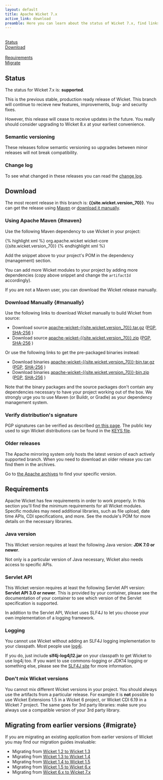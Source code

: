 ```yaml
---
layout: default
title: Apache Wicket 7.x
active_link: download
preamble: Here you can learn about the status of Wicket 7.x, find links to download it, learn how to configure your Maven POM to use Wicket, find the minimal requirements, and migrate your existing application to this Wicket version.
---
```


<div class="button-bar">
	<a class="button" href="#status"><i class="fa fa-info-circle"></i><br>Status</a>
	<a class="button" href="#download"><i class="fa fa-download"></i><br>Download</a>
</div>
<div class="button-bar">
	<a class="button" href="#requirements"><i class="fa fa-exclamation-triangle"></i><br>Requirements</a>
	<a class="button" href="#migrate"><i class="fa fa-history"></i><br>Migrate</a>
</div>

## Status

The status for Wicket 7.x is: **supported**.

This is the previous stable, production ready release of Wicket. This
branch will continue to recieve new features, improvements, bug- and
security fixes.

<i class="fa fa-info-circle"></i>
However, this release will cease to receive updates in the future. You
really should consider upgrading to Wicket 8.x at your earliest
convenience.

### Semantic versioning

These releases follow semantic versioning so upgrades between minor
releases will not break compatibility.

### Change log

To see what changed in these releases you can read the
[change log](https://www.apache.org/dist/wicket/{{site.wicket.version_70}}/CHANGELOG-7.x).

## Download

The most recent release in this branch is: **{{site.wicket.version_70}}**. 
You can get the release using [Maven](#maven) or [download it manually](#manually).

### Using Apache Maven {#maven}

Use the following Maven dependency to use Wicket in your project:

{% highlight xml %}
<dependency>
    <groupId>org.apache.wicket</groupId>
    <artifactId>wicket-core</artifactId>
    <version>{{site.wicket.version_70}}</version>
</dependency>
{% endhighlight xml %}

Add the snippet above to your project's POM in the dependency
(management) section.

You can add more Wicket modules to your project by adding more
dependencies (copy above snippet and change the `artifactId`
accordingly).

If you are not a Maven user, you can download the Wicket release manually.

### Download Manually {#manually}

Use the following links to download Wicket manually to build Wicket
from source:

- Download source [apache-wicket-{{site.wicket.version_70}}.tar.gz](https://www.apache.org/dist/wicket/{{site.wicket.version_70}}/apache-wicket-{{site.wicket.version_70}}.tar.gz)
([PGP](https://www.apache.org/dist/wicket/{{site.wicket.version_70}}/apache-wicket-{{site.wicket.version_70}}.tar.gz.asc),
[SHA-256](https://www.apache.org/dist/wicket/{{site.wicket.version_70}}/apache-wicket-{{site.wicket.version_70}}.tar.gz.sha256)
)
- Download source [apache-wicket-{{site.wicket.version_70}}.zip](https://www.apache.org/dist/wicket/{{site.wicket.version_70}}/apache-wicket-{{site.wicket.version_70}}.zip)
([PGP](https://www.apache.org/dist/wicket/{{site.wicket.version_70}}/apache-wicket-{{site.wicket.version_70}}.zip.asc),
[SHA-256](https://www.apache.org/dist/wicket/{{site.wicket.version_70}}/apache-wicket-{{site.wicket.version_70}}.zip.sha256)
)

Or use the following links to get the pre-packaged binaries instead:

- Download binaries [apache-wicket-{{site.wicket.version_70}}-bin.tar.gz](https://www.apache.org/dist/wicket/{{site.wicket.version_70}}/binaries/apache-wicket-{{site.wicket.version_70}}-bin.tar.gz)
([PGP](https://www.apache.org/dist/wicket/{{site.wicket.version_70}}/binaries/apache-wicket-{{site.wicket.version_70}}-bin.tar.gz.asc),
[SHA-256](https://www.apache.org/dist/wicket/{{site.wicket.version_70}}/binaries/apache-wicket-{{site.wicket.version_70}}-bin.tar.gz.sha256)
)
- Download binaries [apache-wicket-{{site.wicket.version_70}}-bin.zip](https://www.apache.org/dist/wicket/{{site.wicket.version_70}}/binaries/apache-wicket-{{site.wicket.version_70}}-bin.zip)
([PGP](https://www.apache.org/dist/wicket/{{site.wicket.version_70}}/binaries/apache-wicket-{{site.wicket.version_70}}-bin.zip.asc),
[SHA-256](https://www.apache.org/dist/wicket/{{site.wicket.version_70}}/binaries/apache-wicket-{{site.wicket.version_70}}-bin.zip.sha256)
)

Note that the binary packages and the source packages don't contain any
dependencies necessary to have your project working out of the box. We
strongly urge you to use Maven (or Buildr, or Gradle) as your
dependency management system.

### Verify distribution's signature

PGP signatures can be verified as described [on this page](http://www.apache.org/dev/release-signing.html#verifying-signature). The public key used to sign Wicket distributions can be found in the [KEYS file](https://www.apache.org/dist/wicket/KEYS). 

### Older releases

The Apache mirroring system only hosts the latest version of each actively supported branch.
When you need to download an older release you can find them in the archives.

Go to [the Apache archives](https://archive.apache.org/dist/wicket) to find your specific version.

## Requirements

Apache Wicket has few requirements in order to work properly. In this
section you'll find the minimum requirements for all Wicket modules.
Specific modules may need additional libraries, such as file upload,
date time APIs, CDI specifications, and more. See the module's POM for
more details on the necessary libraries.

### Java version

This Wicket version requires at least the following Java version: **JDK 7.0 or newer**.

Not only is a particular version of Java necessary, Wicket also needs
access to specific APIs.

### Servlet API

This Wicket version requires at least the following Servlet API
version: **Servlet API 3.0 or newer**. This is provided by your
container, please see the documentation of your container to see which
version of the Servlet specification is supported.

In addition to the Servlet API, Wicket uses SLF4J to let you choose
your own implementation of a logging framework.

### Logging

You cannot use Wicket without adding an SLF4J logging implementation to
your classpath. Most people use
[log4j](http://logging.apache.org/log4j).

If you do, just include **slf4j-log4j12.jar** on your classpath to get
Wicket to use log4j too. If you want to use commons-logging or JDK14
logging or something else, please see the [SLF4J site](http://www.slf4j.org/faq.html)
for more information.

### Don't mix Wicket versions

You cannot mix different Wicket versions in your project. You should
always use the artifacts from a particular release. For example it is
**not** possible to use Wicket Extensions 1.5 in a Wicket 6 project, or
Wicket CDI 6.19 in a Wicket 7 project. The same goes for 3rd party
libraries: make sure you always use a compatible version of your 3rd
party library.

## Migrating from earlier versions {#migrate}

If you are migrating an existing application from earlier versions of
Wicket you may find our migration guides invaluable:

 * Migrating from [Wicket 1.2 to Wicket 1.3](https://cwiki.apache.org/confluence/display/WICKET/Migrating+to+Wicket+1.3)
 * Migrating from [Wicket 1.3 to Wicket 1.4](https://cwiki.apache.org/confluence/display/WICKET/Migrating+to+Wicket+1.4)
 * Migrating from [Wicket 1.4 to Wicket 1.5](https://cwiki.apache.org/confluence/display/WICKET/Migration+to+Wicket+1.5)
 * Migrating from [Wicket 1.5 to Wicket 6.x](https://cwiki.apache.org/confluence/display/WICKET/Migration+to+Wicket+6.0)
 * Migrating from [Wicket 6.x to Wicket 7.x](https://cwiki.apache.org/confluence/display/WICKET/Migration+to+Wicket+7.0)
